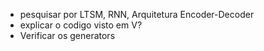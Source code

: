 - pesquisar por LTSM, RNN, Arquitetura Encoder-Decoder
- explicar o codigo visto em V?
- Verificar os generators